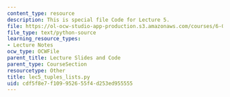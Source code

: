 ```yaml
---
content_type: resource
description: This is special file Code for Lecture 5.
file: https://ol-ocw-studio-app-production.s3.amazonaws.com/courses/6-0001-introduction-to-computer-science-and-programming-in-python-fall-2016/cdf5f8e7f109952655f4d253ed955555_lec5_tuples_lists.py
file_type: text/python-source
learning_resource_types:
- Lecture Notes
ocw_type: OCWFile
parent_title: Lecture Slides and Code
parent_type: CourseSection
resourcetype: Other
title: lec5_tuples_lists.py
uid: cdf5f8e7-f109-9526-55f4-d253ed955555
---
```

